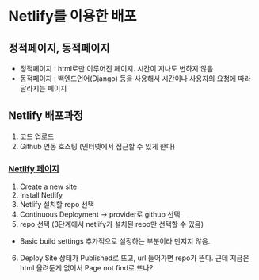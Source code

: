 # Netlify를 이용한 배포

## 정적페이지, 동적페이지
* 정적페이지 : html로만 이루어진 페이지. 시간이 지나도 변하지 않음
* 동적페이지 : 백엔드언어(Django) 등을 사용해서 시간이나 사용자의 요청에 따라 달라지는 페이지 

## Netlify 배포과정
1. 코드 업로드
2. Github 연동 호스팅 (인터넷에서 접근할 수 있게 한다)

### [Netlify 페이지](https://www.netlify.com)
1. Create a new site
2. Install Netlify
3. Netlify 설치할 repo 선택
4. Continuous Deployment -> provider로 github 선택
5. repo 선택 (3단계에서 netlify가 설치된 repo만 선택할 수 있음)
  * Basic build settings 추가적으로 설정하는 부분이라 만지지 않음.
6. Deploy Site
  상태가 Published로 뜨고, url 들어가면 repo가 뜬다. 근데 지금은 html 올려둔게 없어서 Page not find로 뜨나?
